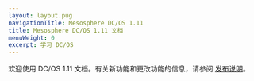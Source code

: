 ```yaml
---
layout: layout.pug
navigationTitle: Mesosphere DC/OS 1.11
title: Mesosphere DC/OS 1.11 文档
menuWeight: 0
excerpt: 学习 DC/OS
---
```


欢迎使用 DC/OS 1.11 文档。有关新功能和更改功能的信息，请参阅 [发布说明](/cn/1.11/release-notes/)。
